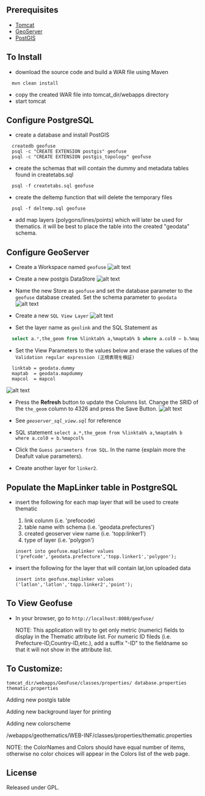 Prerequisites
-------------
* [Tomcat](http://tomcat.apache.org)
* [GeoServer](http://www.geoserver.org)
* [PostGIS](http://www.postgis.org)

To Install
----------
* download the source code and build a WAR file using Maven

```
  mvn clean install
```

* copy the created WAR file into tomcat_dir/webapps directory
* start tomcat

Configure PostgreSQL
--------------------
* create a database and install PostGIS

```  
  createdb geofuse
  psql -c "CREATE EXTENSION postgis" geofuse
  psql -c "CREATE EXTENSION postgis_topology" geofuse
```

* create the schemas that will contain the dummy and metadata tables found in createtabs.sql

```
  psql -f createtabs.sql geofuse
```

* create the deltemp function that will delete the temporary files

```
  psql -f deltemp.sql geofuse
```

* add map layers (polygons/lines/points) which will later be used for thematics. it will be best to place the table into the created "geodata" schema. 

Configure GeoServer
-------------------
* Create a Workspace named `` geofuse ``
![alt text](https://raw.githubusercontent.com/mbasa/GeoFuse-Admin/master/WebContent/VAADIN/themes/geofuse_admin/layouts/workspace.png "" )

* Create a new postgis DataStore
![alt text](https://raw.githubusercontent.com/mbasa/GeoFuse-Admin/master/WebContent/VAADIN/themes/geofuse_admin/layouts/postgis_store.png "" )

* Name the new Store as `` geofuse `` and set the database parameter to the `` geofuse `` database created. Set the schema parameter to `` geodata ``
![alt text](https://raw.githubusercontent.com/mbasa/GeoFuse-Admin/master/WebContent/VAADIN/themes/geofuse_admin/layouts/store.png "" )

* Create a new `` SQL View Layer ``
![alt text](https://raw.githubusercontent.com/mbasa/GeoFuse-Admin/master/WebContent/VAADIN/themes/geofuse_admin/layouts/sql_view.png "" )

* Set the layer name as `` geolink `` and the SQL Statement as

```sql
  select a.*,the_geom from %linktab% a,%maptab% b where a.col0 = b.%mapcol%
```

* Set the View Parameters to the values below and erase the values of the `` Validation regular expression (正規表現を検証) ``

```
  linktab = geodata.dummy
  maptab  = geodata.mapdummy
  mapcol  = mapcol
```

![alt text](https://raw.githubusercontent.com/mbasa/GeoFuse-Admin/master/WebContent/VAADIN/themes/geofuse_admin/layouts/sql_input1.png "" )

* Press the <strong>Refresh</strong> button to update the Columns list. Change the SRID of the `` the_geom `` column to 4326 and press the Save Button.
![alt text](https://raw.githubusercontent.com/mbasa/GeoFuse-Admin/master/WebContent/VAADIN/themes/geofuse_admin/layouts/sql_input2.png "" )

* See *``geoserver_sql_view.sql``* for reference
* SQL statement ``select a.*,the_geom from %linktab% a,%maptab% b where a.col0 = b.%mapcol%``
* Click the ``Guess parameters from SQL``.  In the name {explain more the Deafult value parameters).
* Create another layer for ``linker2``.

Populate the MapLinker table in PostgreSQL
----------------------------------------
* insert the following for each map layer that will be used to create thematic
  1. link colunm (i.e. 'prefocode)
  2. table name with schema (i.e. 'geodata.prefectures')
  3. created geoserver view name (i.e. 'topp:linker1')
  4. type of layer (i.e. 'polygon')
  
  ``insert into geofuse.maplinker values ('prefcode','geodata.prefecture','topp.linker1','polygon');``

* insert the following for the layer that will contain lat,lon uploaded data

  ``insert into geofuse.maplinker values ('latlon','latlon','topp.linker2','point');``

To View Geofuse
----------------------
* In your browser, go to ``http://localhost:8080/geofuse/``

   NOTE: This application will try to get only metric (numeric) fields to
      display in the Thematic attribute list. For numeric ID fileds 
      (i.e. Prefecture-ID,Country-ID,etc.), add a suffix "-ID" to the 
      fieldname so that it will not show in the attribute list.

To Customize:
-------------

``tomcat_dir/webapps/GeoFuse/classes/properties/
database.properties
thematic.properties``


Adding new postgis table

Adding new background layer for printing

Adding new colorscheme


<tomcat dir>/webapps/geothematics/WEB-INF/classes/properties/thematic.properties

NOTE: the ColorNames and Colors should have equal number of items, otherwise
      no color choices will appear in the Colors list of the web page.



License
-------
Released under GPL.